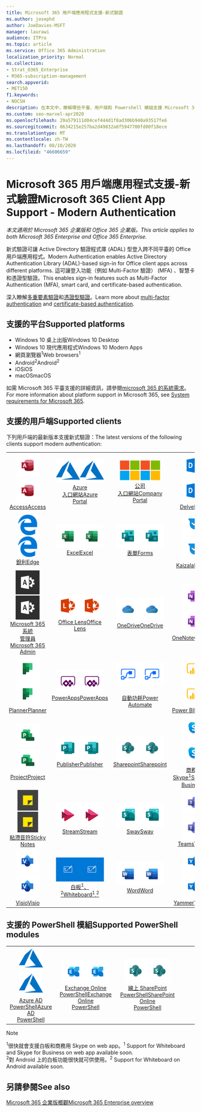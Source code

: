 ```yaml
---
title: Microsoft 365 用戶端應用程式支援-新式驗證
ms.author: josephd
author: JoeDavies-MSFT
manager: laurawi
audience: ITPro
ms.topic: article
ms.service: Office 365 Administration
localization_priority: Normal
ms.collection:
- Strat_O365_Enterprise
- M365-subscription-management
search.appverid:
- MET150
f1.keywords:
- NOCSH
description: 在本文中，瞭解哪些平臺、用戶端和 Powershell 模組支援 Microsoft 365 的新式驗證。
ms.custom: seo-marvel-apr2020
ms.openlocfilehash: 29a579111d04cef444d1f8ad306b940a93517fe6
ms.sourcegitcommit: 8634215e257ba2d49832a8f5947700fd00f18ece
ms.translationtype: MT
ms.contentlocale: zh-TW
ms.lasthandoff: 08/10/2020
ms.locfileid: "46606659"
---
```

# <a name="microsoft-365-client-app-support---modern-authentication"></a><span data-ttu-id="966d7-103">Microsoft 365 用戶端應用程式支援-新式驗證</span><span class="sxs-lookup"><span data-stu-id="966d7-103">Microsoft 365 Client App Support - Modern Authentication</span></span>

<span data-ttu-id="966d7-104">*本文適用於 Microsoft 365 企業版和 Office 365 企業版。*</span><span class="sxs-lookup"><span data-stu-id="966d7-104">*This article applies to both Microsoft 365 Enterprise and Office 365 Enterprise.*</span></span>

<span data-ttu-id="966d7-105">新式驗證可讓 Active Directory 驗證程式庫 (ADAL) 型登入跨不同平臺的 Office 用戶端應用程式。</span><span class="sxs-lookup"><span data-stu-id="966d7-105">Modern Authentication enables Active Directory Authentication Library (ADAL)-based sign-in for Office client apps across different platforms.</span></span> <span data-ttu-id="966d7-106">這可讓登入功能（例如 Multi-Factor 驗證） (MFA) 、智慧卡和憑證型驗證。</span><span class="sxs-lookup"><span data-stu-id="966d7-106">This enables sign-in features such as Multi-Factor Authentication (MFA), smart card, and certificate-based authentication.</span></span>

<span data-ttu-id="966d7-107">深入瞭解[多重要素驗證](https://docs.microsoft.com/azure/active-directory/authentication/multi-factor-authentication)和[憑證型驗證](https://docs.microsoft.com/azure/active-directory/active-directory-certificate-based-authentication-get-started)。</span><span class="sxs-lookup"><span data-stu-id="966d7-107">Learn more about [multi-factor authentication](https://docs.microsoft.com/azure/active-directory/authentication/multi-factor-authentication) and [certificate-based authentication](https://docs.microsoft.com/azure/active-directory/active-directory-certificate-based-authentication-get-started).</span></span>

## <a name="supported-platforms"></a><span data-ttu-id="966d7-108">支援的平台</span><span class="sxs-lookup"><span data-stu-id="966d7-108">Supported platforms</span></span>

 - <span data-ttu-id="966d7-109">Windows 10 桌上出版</span><span class="sxs-lookup"><span data-stu-id="966d7-109">Windows 10 Desktop</span></span>
 - <span data-ttu-id="966d7-110">Windows 10 現代應用程式</span><span class="sxs-lookup"><span data-stu-id="966d7-110">Windows 10 Modern Apps</span></span>
 - <span data-ttu-id="966d7-111">網頁瀏覽器<sup>1</sup></span><span class="sxs-lookup"><span data-stu-id="966d7-111">Web browsers<sup>1</sup></span></span>
 - <span data-ttu-id="966d7-112">Android<sup>2</sup></span><span class="sxs-lookup"><span data-stu-id="966d7-112">Android<sup>2</sup></span></span>
 - <span data-ttu-id="966d7-113">iOS</span><span class="sxs-lookup"><span data-stu-id="966d7-113">iOS</span></span>
 - <span data-ttu-id="966d7-114">macOS</span><span class="sxs-lookup"><span data-stu-id="966d7-114">macOS</span></span>

<span data-ttu-id="966d7-115">如需 Microsoft 365 平臺支援的詳細資訊，請參閱[microsoft 365 的系統需求](https://products.office.com/office-system-requirements)。</span><span class="sxs-lookup"><span data-stu-id="966d7-115">For more information about platform support in Microsoft 365, see [System requirements for Microsoft 365](https://products.office.com/office-system-requirements).</span></span>

## <a name="supported-clients"></a><span data-ttu-id="966d7-116">支援的用戶端</span><span class="sxs-lookup"><span data-stu-id="966d7-116">Supported clients</span></span>

<span data-ttu-id="966d7-117">下列用戶端的最新版本支援新式驗證：</span><span class="sxs-lookup"><span data-stu-id="966d7-117">The latest versions of the following clients support modern authentication:</span></span>

| | | | | | |
|:---:|:---:|:---:|:---:|:---:|:---:|
| <span data-ttu-id="966d7-118">![Access 圖示](media/o365-access-64x64.png)</span><span class="sxs-lookup"><span data-stu-id="966d7-118">![Access icon](media/o365-access-64x64.png)</span></span> <br> [<span data-ttu-id="966d7-119">Access</span><span class="sxs-lookup"><span data-stu-id="966d7-119">Access</span></span>](https://products.office.com/access) | <span data-ttu-id="966d7-120">![Azure 圖示](media/o365-azure-64x64.png)</span><span class="sxs-lookup"><span data-stu-id="966d7-120">![Azure icon](media/o365-azure-64x64.png)</span></span> <br> [<span data-ttu-id="966d7-121">Azure <br> 入口網站</span><span class="sxs-lookup"><span data-stu-id="966d7-121">Azure <br> Portal </span></span>](https://azure.microsoft.com/features/azure-portal/) | <span data-ttu-id="966d7-122">![公司入口網站圖示](media/o365-microsoft-64x64.png)</span><span class="sxs-lookup"><span data-stu-id="966d7-122">![Company portal icon](media/o365-microsoft-64x64.png)</span></span> <br> [<span data-ttu-id="966d7-123">公司 <br> 入口網站</span><span class="sxs-lookup"><span data-stu-id="966d7-123">Company <br> Portal </span></span>](https://docs.microsoft.com/intune-user-help/sign-in-to-the-company-portal) | <span data-ttu-id="966d7-124">![Delve 圖示](media/o365-delve-64x64.png)</span><span class="sxs-lookup"><span data-stu-id="966d7-124">![Delve icon](media/o365-delve-64x64.png)</span></span> <br> [<span data-ttu-id="966d7-125">Delve</span><span class="sxs-lookup"><span data-stu-id="966d7-125">Delve</span></span>](https://products.office.com/business/intelligent-search) | <span data-ttu-id="966d7-126">![Dynamics 365 圖示](media/o365-dynamics365-64x64.png)</span><span class="sxs-lookup"><span data-stu-id="966d7-126">![Dynamics 365 icon](media/o365-dynamics365-64x64.png)</span></span> <br> [<span data-ttu-id="966d7-127">Dynamics 365</span><span class="sxs-lookup"><span data-stu-id="966d7-127">Dynamics 365</span></span>](https://dynamics.microsoft.com) 
| <span data-ttu-id="966d7-128">![Edge 圖示](media/o365-edge-64x64.png)</span><span class="sxs-lookup"><span data-stu-id="966d7-128">![Edge icon](media/o365-edge-64x64.png)</span></span> <br> [<span data-ttu-id="966d7-129">銳利</span><span class="sxs-lookup"><span data-stu-id="966d7-129">Edge</span></span>](https://www.microsoft.com/windows/microsoft-edge) | <span data-ttu-id="966d7-130">![Excel 圖示](media/o365-excel-64x64.png)</span><span class="sxs-lookup"><span data-stu-id="966d7-130">![Excel icon](media/o365-excel-64x64.png)</span></span> <br> [<span data-ttu-id="966d7-131">Excel</span><span class="sxs-lookup"><span data-stu-id="966d7-131">Excel</span></span>](https://products.office.com/excel) | <span data-ttu-id="966d7-132">![表單圖示](media/o365-forms-64x64.png)</span><span class="sxs-lookup"><span data-stu-id="966d7-132">![Forms icon](media/o365-forms-64x64.png)</span></span> <br> [<span data-ttu-id="966d7-133">表單</span><span class="sxs-lookup"><span data-stu-id="966d7-133">Forms</span></span>](https://flow.microsoft.com/connectors/shared_microsoftforms/microsoft-forms/) | <span data-ttu-id="966d7-134">![Kaizala 圖示](media/o365-kaizala-64x64.png)</span><span class="sxs-lookup"><span data-stu-id="966d7-134">![Kaizala icon](media/o365-kaizala-64x64.png)</span></span> <br> [<span data-ttu-id="966d7-135">Kaizala</span><span class="sxs-lookup"><span data-stu-id="966d7-135">Kaizala</span></span>](https://products.office.com/en/business/microsoft-kaizala) | <span data-ttu-id="966d7-136">![Office.com 圖示](media/o365-office-64x64.png)</span><span class="sxs-lookup"><span data-stu-id="966d7-136">![Office.com icon](media/o365-office-64x64.png)</span></span> <br> [<span data-ttu-id="966d7-137">Office.com</span><span class="sxs-lookup"><span data-stu-id="966d7-137">Office.com</span></span>](https://www.office.com/) 
| <span data-ttu-id="966d7-138">![Office 365 系統管理員圖示](media/o365-o365admin-64x64.png)</span><span class="sxs-lookup"><span data-stu-id="966d7-138">![Office 365 Admin icon](media/o365-o365admin-64x64.png)</span></span> <br> [<span data-ttu-id="966d7-139">Microsoft 365 系統 <br> 管理員</span><span class="sxs-lookup"><span data-stu-id="966d7-139">Microsoft 365 <br> Admin</span></span>](https://products.office.com/business/manage-office-365-admin-app) | <span data-ttu-id="966d7-140">![鏡頭圖示](media/o365-lens-64x64.png)</span><span class="sxs-lookup"><span data-stu-id="966d7-140">![Lens icon](media/o365-lens-64x64.png)</span></span> <br> [<span data-ttu-id="966d7-141">Office Lens</span><span class="sxs-lookup"><span data-stu-id="966d7-141">Office Lens</span></span>](https://www.microsoft.com/p/office-lens/9wzdncrfj3t8?activetab=pivot%3Aoverviewtab) | <span data-ttu-id="966d7-142">![商務用 OneDrive 圖示](media/o365-OneDrive-64x64.png)</span><span class="sxs-lookup"><span data-stu-id="966d7-142">![OneDrive for Business icon](media/o365-OneDrive-64x64.png)</span></span> <br> [<span data-ttu-id="966d7-143">OneDrive</span><span class="sxs-lookup"><span data-stu-id="966d7-143">OneDrive</span></span>](https://products.office.com/onedrive-for-business/online-cloud-storage) |  <span data-ttu-id="966d7-144">![OneNote 圖示](media/o365-OneNote-64x64.png)</span><span class="sxs-lookup"><span data-stu-id="966d7-144">![OneNote icon](media/o365-OneNote-64x64.png)</span></span> <br> [<span data-ttu-id="966d7-145">OneNote</span><span class="sxs-lookup"><span data-stu-id="966d7-145">OneNote</span></span>](https://products.office.com/onenote) | <span data-ttu-id="966d7-146">![Outlook 圖示](media/o365-outlook-64x64.png)</span><span class="sxs-lookup"><span data-stu-id="966d7-146">![Outlook icon](media/o365-outlook-64x64.png)</span></span> <br> [<span data-ttu-id="966d7-147">Outlook</span><span class="sxs-lookup"><span data-stu-id="966d7-147">Outlook</span></span>](https://products.office.com/outlook) 
| <span data-ttu-id="966d7-148">![Planner 圖示](media/o365-planner-64x64.png)</span><span class="sxs-lookup"><span data-stu-id="966d7-148">![Planner icon](media/o365-planner-64x64.png)</span></span> <br> [<span data-ttu-id="966d7-149">Planner</span><span class="sxs-lookup"><span data-stu-id="966d7-149">Planner</span></span>](https://products.office.com/business/task-management-software) | <span data-ttu-id="966d7-150">![PowerApps 圖示](media/o365-powerapps-64x64.png)</span><span class="sxs-lookup"><span data-stu-id="966d7-150">![PowerApps icon](media/o365-powerapps-64x64.png)</span></span> <br> [<span data-ttu-id="966d7-151">PowerApps</span><span class="sxs-lookup"><span data-stu-id="966d7-151">PowerApps </span></span>](https://powerapps.microsoft.com) | <span data-ttu-id="966d7-152">![電源自動圖示](media/o365-flow-64x64.png)</span><span class="sxs-lookup"><span data-stu-id="966d7-152">![Power Automate icon](media/o365-flow-64x64.png)</span></span> <br> [<span data-ttu-id="966d7-153"><br>自動功耗</span><span class="sxs-lookup"><span data-stu-id="966d7-153">Power <br> Automate</span></span>](https://flow.microsoft.com) | <span data-ttu-id="966d7-154">![PowerBI 圖示](media/o365-powerbi-64x64.png)</span><span class="sxs-lookup"><span data-stu-id="966d7-154">![PowerBI icon](media/o365-powerbi-64x64.png)</span></span> <br> [<span data-ttu-id="966d7-155">Power BI</span><span class="sxs-lookup"><span data-stu-id="966d7-155">Power BI</span></span>](https://powerbi.microsoft.com)| <span data-ttu-id="966d7-156">![PowerPoint 圖示](media/o365-powerpoint-64x64.png)</span><span class="sxs-lookup"><span data-stu-id="966d7-156">![PowerPoint icon](media/o365-powerpoint-64x64.png)</span></span> <br> [<span data-ttu-id="966d7-157">PowerPoint</span><span class="sxs-lookup"><span data-stu-id="966d7-157">PowerPoint</span></span>](https://products.office.com/powerpoint) 
| <span data-ttu-id="966d7-158">![Project 圖示](media/o365-project-64x64.png)</span><span class="sxs-lookup"><span data-stu-id="966d7-158">![Project icon](media/o365-project-64x64.png)</span></span> <br> [<span data-ttu-id="966d7-159">Project</span><span class="sxs-lookup"><span data-stu-id="966d7-159">Project</span></span>](https://products.office.com/project) | <span data-ttu-id="966d7-160">![Publisher 圖示](media/o365-publisher-64x64.png)</span><span class="sxs-lookup"><span data-stu-id="966d7-160">![Publisher icon](media/o365-publisher-64x64.png)</span></span> <br> [<span data-ttu-id="966d7-161">Publisher</span><span class="sxs-lookup"><span data-stu-id="966d7-161">Publisher</span></span>](https://products.office.com/publisher) | <span data-ttu-id="966d7-162">![SharePoint 圖示](media/o365-sharepoint-64x64.png)</span><span class="sxs-lookup"><span data-stu-id="966d7-162">![SharePoint icon](media/o365-sharepoint-64x64.png)</span></span> <br> [<span data-ttu-id="966d7-163">Sharepoint</span><span class="sxs-lookup"><span data-stu-id="966d7-163">Sharepoint</span></span>](https://products.office.com/sharepoint) | <span data-ttu-id="966d7-164">![商務用 Skype 圖示](media/o365-skypeforbusiness-64x64.png)</span><span class="sxs-lookup"><span data-stu-id="966d7-164">![Skype for Business icon](media/o365-skypeforbusiness-64x64.png)</span></span> <br> [<span data-ttu-id="966d7-165">商務用 <br> Skype<sup>1</sup></span><span class="sxs-lookup"><span data-stu-id="966d7-165">Skype for <br> Business<sup>1</sup></span></span>](https://www.skype.com/business/) | <span data-ttu-id="966d7-166">![StaffHub 圖示](media/o365-staffhub-64x64.png)</span><span class="sxs-lookup"><span data-stu-id="966d7-166">![StaffHub icon](media/o365-staffhub-64x64.png)</span></span> <br> [<span data-ttu-id="966d7-167">StaffHub</span><span class="sxs-lookup"><span data-stu-id="966d7-167">StaffHub</span></span>](https://products.office.com/microsoft-staffhub/staff-scheduling-software)
| <span data-ttu-id="966d7-168">![粘滯音符圖示](media/o365-stickynotes-64x64.png)</span><span class="sxs-lookup"><span data-stu-id="966d7-168">![Sticky Notes icon](media/o365-stickynotes-64x64.png)</span></span> <br> [<span data-ttu-id="966d7-169">粘滯音符</span><span class="sxs-lookup"><span data-stu-id="966d7-169">Sticky Notes</span></span>](https://www.microsoft.com/p/microsoft-sticky-notes/9nblggh4qghw) | <span data-ttu-id="966d7-170">![Stream 圖示](media/o365-stream-64x64.png)</span><span class="sxs-lookup"><span data-stu-id="966d7-170">![Stream icon](media/o365-stream-64x64.png)</span></span> <br> [<span data-ttu-id="966d7-171">Stream</span><span class="sxs-lookup"><span data-stu-id="966d7-171">Stream</span></span>](https://stream.microsoft.com) | <span data-ttu-id="966d7-172">![Sway 圖示](media/o365-sway-64x64.png)</span><span class="sxs-lookup"><span data-stu-id="966d7-172">![Sway icon](media/o365-sway-64x64.png)</span></span> <br> [<span data-ttu-id="966d7-173">Sway</span><span class="sxs-lookup"><span data-stu-id="966d7-173">Sway</span></span>](https://sway.com) | <span data-ttu-id="966d7-174">![Teams 圖示](media/o365-teams-64x64.png)</span><span class="sxs-lookup"><span data-stu-id="966d7-174">![Teams icon](media/o365-teams-64x64.png)</span></span> <br> [<span data-ttu-id="966d7-175">Teams</span><span class="sxs-lookup"><span data-stu-id="966d7-175">Teams</span></span>](https://products.office.com/microsoft-teams/group-chat-software) | <span data-ttu-id="966d7-176">![待辦事項圖示](media/o365-todo-64x64.png)</span><span class="sxs-lookup"><span data-stu-id="966d7-176">![To Do icon](media/o365-todo-64x64.png)</span></span> <br> [<span data-ttu-id="966d7-177">To Do</span><span class="sxs-lookup"><span data-stu-id="966d7-177">To Do</span></span>](https://todo.microsoft.com) 
| <span data-ttu-id="966d7-178">![Visio 圖示](media/o365-visio-64x64.png)</span><span class="sxs-lookup"><span data-stu-id="966d7-178">![Visio icon](media/o365-visio-64x64.png)</span></span> <br> [<span data-ttu-id="966d7-179">Visio</span><span class="sxs-lookup"><span data-stu-id="966d7-179">Visio</span></span>](https://products.office.com/visio/flowchart-software) | <span data-ttu-id="966d7-180">![Whiteboard 圖示](media/o365-whiteboard-64x64.png)</span><span class="sxs-lookup"><span data-stu-id="966d7-180">![Whiteboard icon](media/o365-whiteboard-64x64.png)</span></span> <br> [<span data-ttu-id="966d7-181">白板<sup>1</sup>、<sup>2</sup></span><span class="sxs-lookup"><span data-stu-id="966d7-181">Whiteboard<sup>1</sup>,<sup>2</sup></span></span>](https://whiteboard.microsoft.com/) | <span data-ttu-id="966d7-182">![Word 圖示](media/o365-word-64x64.png)</span><span class="sxs-lookup"><span data-stu-id="966d7-182">![Word icon](media/o365-word-64x64.png)</span></span> <br> [<span data-ttu-id="966d7-183">Word</span><span class="sxs-lookup"><span data-stu-id="966d7-183">Word</span></span>](https://products.office.com/word) | <span data-ttu-id="966d7-184">![Yammer 圖示](media/o365-yammer-64x64.png)</span><span class="sxs-lookup"><span data-stu-id="966d7-184">![Yammer icon](media/o365-yammer-64x64.png)</span></span> <br> [<span data-ttu-id="966d7-185">Yammer</span><span class="sxs-lookup"><span data-stu-id="966d7-185">Yammer</span></span>](https://products.office.com/yammer/yammer-overview) | <span data-ttu-id="966d7-186">![Yammer 圖示](media/o365-yammer-64x64.png)</span><span class="sxs-lookup"><span data-stu-id="966d7-186">![Yammer icon](media/o365-yammer-64x64.png)</span></span> <br> [<span data-ttu-id="966d7-187">Yammer <br> 通告程式</span><span class="sxs-lookup"><span data-stu-id="966d7-187">Yammer <br> Notifier</span></span>](https://products.office.com/yammer/yammer-overview) |  |

## <a name="supported-powershell-modules"></a><span data-ttu-id="966d7-188">支援的 PowerShell 模組</span><span class="sxs-lookup"><span data-stu-id="966d7-188">Supported PowerShell modules</span></span>

| | | | | | |
|:---:|:---:|:---:|:---:|:---:|:---:|
| <span data-ttu-id="966d7-189">![Azure 圖示](media/o365-azure-64x64.png)</span><span class="sxs-lookup"><span data-stu-id="966d7-189">![Azure icon](media/o365-azure-64x64.png)</span></span> <br> [<span data-ttu-id="966d7-190">Azure AD <br> PowerShell</span><span class="sxs-lookup"><span data-stu-id="966d7-190">Azure AD <br> PowerShell</span></span>](https://docs.microsoft.com/powershell/azure/active-directory/overview?view=azureadps-2.0) | <span data-ttu-id="966d7-191">![Exchange 圖示](media/o365-exchange-64x64.png)</span><span class="sxs-lookup"><span data-stu-id="966d7-191">![Exchange icon](media/o365-exchange-64x64.png)</span></span> <br> [<span data-ttu-id="966d7-192">Exchange Online <br> PowerShell</span><span class="sxs-lookup"><span data-stu-id="966d7-192">Exchange Online <br> PowerShell</span></span>](https://docs.microsoft.com/powershell/exchange/exchange-online/exchange-online-powershell?view=exchange-ps) | <span data-ttu-id="966d7-193">![SharePoint 圖示](media/o365-sharepoint-64x64.png)</span><span class="sxs-lookup"><span data-stu-id="966d7-193">![SharePoint icon](media/o365-sharepoint-64x64.png)</span></span> <br> [<span data-ttu-id="966d7-194">線上 SharePoint <br> PowerShell</span><span class="sxs-lookup"><span data-stu-id="966d7-194">SharePoint Online <br> PowerShell</span></span>](https://docs.microsoft.com/powershell/sharepoint/sharepoint-online/connect-sharepoint-online)

> [!NOTE]
> <span data-ttu-id="966d7-195"><sup>1</sup>很快就會支援白板和商務用 Skype on web app。</span><span class="sxs-lookup"><span data-stu-id="966d7-195"><sup>1</sup> Support for Whiteboard and Skype for Business on web app available soon.</span></span> <br>
> <span data-ttu-id="966d7-196"><sup>2</sup>對 Android 上的白板功能很快就可供使用。</span><span class="sxs-lookup"><span data-stu-id="966d7-196"><sup>2</sup> Support for Whiteboard on Android available soon.</span></span>

## <a name="see-also"></a><span data-ttu-id="966d7-197">另請參閱</span><span class="sxs-lookup"><span data-stu-id="966d7-197">See also</span></span>

[<span data-ttu-id="966d7-198">Microsoft 365 企業版概觀</span><span class="sxs-lookup"><span data-stu-id="966d7-198">Microsoft 365 Enterprise overview</span></span>](https://docs.microsoft.com/microsoft-365/enterprise/microsoft-365-overview)
